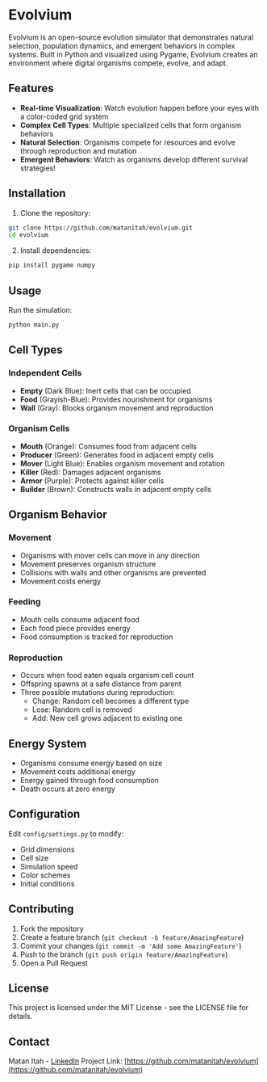 # Evolvium

Evolvium is an open-source evolution simulator that demonstrates natural selection, population dynamics, and emergent behaviors in complex systems. Built in Python and visualized using Pygame, Evolvium creates an environment where digital organisms compete, evolve, and adapt.

## Features

- **Real-time Visualization**: Watch evolution happen before your eyes with a color-coded grid system
- **Complex Cell Types**: Multiple specialized cells that form organism behaviors
- **Natural Selection**: Organisms compete for resources and evolve through reproduction and mutation
- **Emergent Behaviors**: Watch as organisms develop different survival strategies!

## Installation

1. Clone the repository:
```bash
git clone https://github.com/matanitah/evolvium.git
cd evolvium
```

2. Install dependencies:
```bash
pip install pygame numpy
```

## Usage

Run the simulation:
```bash
python main.py
```

## Cell Types

### Independent Cells
- **Empty** (Dark Blue): Inert cells that can be occupied
- **Food** (Grayish-Blue): Provides nourishment for organisms
- **Wall** (Gray): Blocks organism movement and reproduction

### Organism Cells
- **Mouth** (Orange): Consumes food from adjacent cells
- **Producer** (Green): Generates food in adjacent empty cells
- **Mover** (Light Blue): Enables organism movement and rotation
- **Killer** (Red): Damages adjacent organisms
- **Armor** (Purple): Protects against killer cells
- **Builder** (Brown): Constructs walls in adjacent empty cells

## Organism Behavior

### Movement
- Organisms with mover cells can move in any direction
- Movement preserves organism structure
- Collisions with walls and other organisms are prevented
- Movement costs energy

### Feeding
- Mouth cells consume adjacent food
- Each food piece provides energy
- Food consumption is tracked for reproduction

### Reproduction
- Occurs when food eaten equals organism cell count
- Offspring spawns at a safe distance from parent
- Three possible mutations during reproduction:
  - Change: Random cell becomes a different type
  - Lose: Random cell is removed
  - Add: New cell grows adjacent to existing one

## Energy System
- Organisms consume energy based on size
- Movement costs additional energy
- Energy gained through food consumption
- Death occurs at zero energy

## Configuration

Edit `config/settings.py` to modify:
- Grid dimensions
- Cell size
- Simulation speed
- Color schemes
- Initial conditions

## Contributing

1. Fork the repository
2. Create a feature branch (`git checkout -b feature/AmazingFeature`)
3. Commit your changes (`git commit -m 'Add some AmazingFeature'`)
4. Push to the branch (`git push origin feature/AmazingFeature`)
5. Open a Pull Request

## License

This project is licensed under the MIT License - see the LICENSE file for details.

## Contact

Matan Itah - [LinkedIn](https://www.linkedin.com/in/matan-itah/)
Project Link: [https://github.com/matanitah/evolvium](https://github.com/matanitah/evolvium)